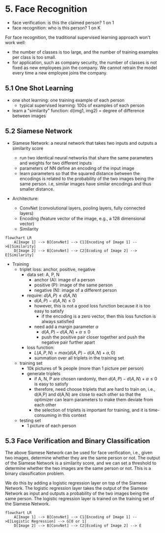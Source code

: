 # 5. Face Recognition

- face verification: is this the claimed person? 1 on 1
- face recognition: who is this person? 1 on K

For face recognition, the traditional supervised learning approach won't work well:
- the number of classes is too large, and the number of training examples per class is too small.
- for application, such as company security, the number of classes is not fixed as new employees join the company. We cannot retrain the model every time a new employee joins the company.
  
## 5.1 One Shot Learning

- one shot learning: one training example of each person
  - typical supervised learning: 100s of examples of each person
- learn a "similarity" function: d(img1, img2) = degree of difference between images 

## 5.2 Siamese Network

- Siamese Network: a neural network that takes two inputs and outputs a similarity score
  - run two identical neural networks that share the same parameters and weights for two different inputs
  - parameters of NN define an encoding of the input image
  - learn parameters so that the squared distance between the encodings is related to the probability of the two images being the same person. i.e, similar images have similar encodings and thus smaller distance.
  
- Architecture:
    - ConvNet (convolutional layers, pooling layers, fully connected layers)
    - Encoding (feature vector of the image, e.g., a 128 dimensional vector)
    - Similarity

```mermaid
flowchart LR
    A[Image 1] --> B[ConvNet] --> C1[Encoding of Image 1] -->E[Similarity]
    D[Image 2] --> B[ConvNet] --> C2[Ecoding of Image 2] --> E[Similarity]
```

- Training
  - triplet loss: anchor, positive, negative
    - data set: A, P, N
      - anchor (A): image of a person
      - positive (P): image of the same person
      - negative (N): image of a different person
    - require: $d(A, P) \le d(A, N)$
      - $d(A,P) - d(A,N) \le 0$
      - however, this is not a good loss function because it is too easy to satisfy
        - if the encoding is a zero vector, then this loss function is always satisfied
      - need add a margin parameter $\alpha$
        - $d(A,P) - d(A,N) + \alpha \le 0$
        - push the positive pair closer together and push the negative pair further apart
    - loss function:
      - $L(A,P,N) = max(d(A,P) - d(A,N) + \alpha, 0)$
      - summation over all triplets in the training set
  - training set
    - 10k pictures of 1k people (more than 1 picture per person)
    - generate triplets
      - if A, N, P are chosen randomly, then $d(A,P) - d(A,N) + \alpha \le 0$ is easy to satisfy
      - therefore, need choose triplets that are hard to train on, i.e., d(A,P) and d(A,N) are close to each other so that the optimizer can learn parameters to make them deviate from each other
      - the selection of triplets is important for training, and it is time-consuming in this context
  - testing set
    - 1 picture of each person

## 5.3 Face Verification and Binary Classification
The above Siamese Network can be used for face verification, i.e., given two images, determine whether they are the same person or not. The output of the Siamese Network is a similarity score, and we can set a threshold to determine whether the two images are the same person or not. This is a binary classification problem.

We do this by adding a logistic regression layer on top of the Siamese Network. The logistic regression layer takes the output of the Siamese Network as input and outputs a probability of the two images being the same person. The logistic regression layer is trained on the training set of the Siamese Network.

```mermaid
flowchart LR
    A[Image 1] --> B[ConvNet] --> C1[Encoding of Image 1] -->E[Logistic Regression] --> G[0 or 1]
    D[Image 2] --> B[ConvNet] --> C2[Ecoding of Image 2] --> E
```
